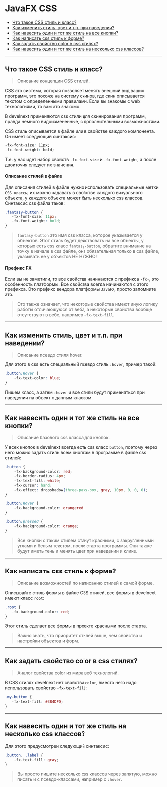 # JavaFX CSS

- [Что такое CSS стиль и класс?](#css)
- [Как изменить стиль, цвет и т.п. при наведении?](#hover-style)
- [Как навесить один и тот же стиль на все кнопки?](#global-style)
- [Как написать css стиль к форме?](#form-style)
- [Как задать свойство color в css стилях?](#color-prop)
- [Как навесить один и тот же стиль на несколько css классов?](#multiple-classes)

---

<a name=css />

## Что такое CSS стиль и класс?
> Описание концепции CSS стилей.

CSS это система, которая позволяет менять внешний вид ваших программ, это похоже на систему скинов, где скин описывается текстом с определенными правилами. Если вы знакомы с web технологиями, то вам это знакомо. 

В develnext применяются css стили для скинирования программ, правда немного видоизмененные, с дополнительными возможностями.

CSS стиль описывается в файле или в свойстве каждого компонента. Он имеет следующий синтаксис:

```css
-fx-font-size: 11px;
-fx-font-weight: bold;
```

Т.е. у нас идет набор свойств `-fx-font-size` и `-fx-font-weight`, а после двоиточия следует их значения.

#### Описание стилей в файле

Для описания стилей в файле нужно использовать специальные метки `CSS классы`, их можно задавать в свойстве каждого визуального объекта, у каждого объекта может быть несколько css классов. Синтаксис css файла таков:

```css
.fantasy-button {
   -fx-font-size: 11px;
   -fx-font-weight: bold;
}
```

> `fantasy-button` это имя css класса, которое указывается у объектов. Этот стиль будет действовать на все объекты, у которых есть css класс `fantasy-button`, обратите внимание на точку в начале в css файле, она обязательная только в css файле, указывать ее у объектов НЕ НУЖНО!

#### Префикс FX

Если вы не заметили, то все свойства начинаются с префикса `-fx-`, это особенность платформы. Все свойства всегда начинаются с этого префикса. Это префикс вендора платформы `JavaFX`, просто запомните это.

> Это также означает, что некоторые свойства имеют иную логику работы отличающуюся от веба, а некоторые свойства вообще отсутствуют в вебе, например `-fx-text-fill`.


---

<a name=hover-style />

## Как изменить стиль, цвет и т.п. при наведении?
> Описание псевдо стиля hover.

Для этого в css есть специальный псевдо стиль `:hover`, пример такой:

```css
.button:hover {
    -fx-text-color: blue;
}
```

Пишем класс, а затем `:hover` и все стили будут применяться при наведении на объект с данным классом.

---

<a name=global-style />

## Как навесить один и тот же стиль на все кнопки?
> Описание базового css класса для кнопок.

У всех кнопок в develnext всегда есть css класс `button`, поэтому через него можно задать стиль всем кнопкам в программе в файле css стилей:

```css
.button {
    -fx-background-color: red;
    -fx-border-radius: 4px;
    -fx-text-fill: white;
    -fx-cursor: hand;
    -fx-effect: dropshadow(three-pass-box, gray, 10px, 0, 0, 0);
}

.button:hover {
    -fx-background-color: orangered;
}

.button:pressed {
    -fx-background-color: orange;
}

```

> Все кнопки с таким стилем станут красными, с закругленными углами и белым текстом, после старта программы. Они также будут иметь тень и менять цвет при наведении и клике.

---

<a name=form-style />

## Как написать css стиль к форме?
> Описание возможностей по написанию стилей к самой форме.

Описывайте стиль формы в файле CSS стилей, все формы в develnext имеют класс `root`:

```css
.root {
   -fx-background-color: red;
}
```

Этот стиль сделает все формы в проекте красными после старта. 

> Важно знать, что приоритет стилей выше, чем свойства и настройки объектов и форм.

---

<a name=color-prop />

## Как задать свойство color в css стилях?
> Аналог свойства color из мира веб технологий.

В CSS стилях develnext нет свойства `color`, вместо него надо использовать свойство `-fx-text-fill`:

```css
.my-button {
   -fx-text-fill: #384DFD;
}
```

---

<a name=multiple-classes />

## Как навесить один и тот же стиль на несколько css классов?

Для этого предусмотрен следующий синтаксис:

```css
.button, .label {
    -fx-text-fill: gray;
}
```

> Вы просто пишите несколько css класcов через запятую, можно писать и с псевдо-классами, например с `:hover`.